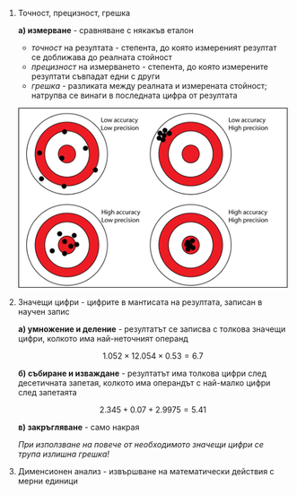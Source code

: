 1. Точност, прецизност, грешка
	
	**а) измерване** - сравняване с някакъв еталон
	
	- *точност* на резултата - степента, до която измереният резултат се доближава до реалната стойност
	- *прецизност* на измерването - степента, до която измерените резултати съвпадат едни с други
	- *грешка* - разликата между реалната и измерената стойност; натрупва се винаги в последната цифра от резултата
	
	![precision_accuracy](Resources/precision_accuracy.png)
	
2. Значещи цифри - цифрите в мантисата на резултата, записан в научен запис
	
	**а) умножение и деление** - резултатът се записва с толкова значещи цифри, колкото има най-неточният операнд
	
	$$1.052\times 12.054 \times 0.53 = 6.7$$
	
	**б) събиране и изваждане** - резултатът има толкова цифри след десетичната запетая, колкото има операндът с най-малко цифри след запетаята
	
	$$2.345+0.07+2.9975=5.41$$
	
	**в) закръгляване** - само накрая
	
	*При използване на повече от необходимото значещи цифри се трупа излишна грешка!*

3. Дименсионен анализ - извършване на математически действия с мерни единици